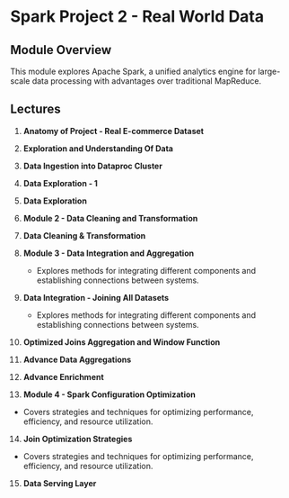 # Spark Project 2 - Real World Data

## Module Overview

This module explores Apache Spark, a unified analytics engine for large-scale data processing with advantages over traditional MapReduce.

## Lectures

1. **Anatomy of Project - Real E-commerce Dataset**

2. **Exploration and Understanding Of Data**

3. **Data Ingestion into Dataproc Cluster**

4. **Data Exploration - 1**

5. **Data Exploration**

6. **Module 2 - Data Cleaning and Transformation**

7. **Data Cleaning & Transformation**

8. **Module 3 - Data Integration and Aggregation**
   - Explores methods for integrating different components and establishing connections between systems.

9. **Data Integration - Joining All Datasets**
   - Explores methods for integrating different components and establishing connections between systems.

10. **Optimized Joins Aggregation and Window Function**

11. **Advance Data Aggregations**

12. **Advance Enrichment**

13. **Module 4 - Spark Configuration Optimization**
   - Covers strategies and techniques for optimizing performance, efficiency, and resource utilization.

14. **Join Optimization Strategies**
   - Covers strategies and techniques for optimizing performance, efficiency, and resource utilization.

15. **Data Serving Layer**

